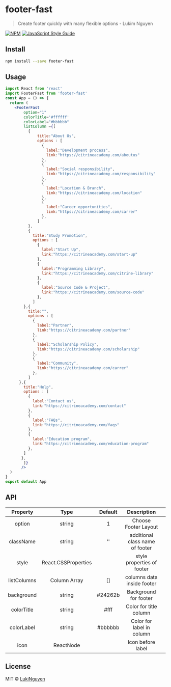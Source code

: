 # footer-fast

> Create footer quickly with many flexible options - Lukim Nguyen

[![NPM](https://img.shields.io/npm/v/footer-fast.svg)](https://www.npmjs.com/package/footer-fast) [![JavaScript Style Guide](https://img.shields.io/badge/code_style-standard-brightgreen.svg)](https://standardjs.com)

## Install

```bash
npm install --save footer-fast
```

## Usage

```jsx
import React from 'react'
import FooterFast from 'footer-fast'
const App = () => {
  return (
    <FooterFast 
        option="1"
        colorTitle='#ffffff'
        colorLabel="#bbbbbb"
        listColumn ={[
          {
              title:"About Us",
              options : [
                {
                  label:"Development process",
                  link:"https://citrineacademy.com/aboutus"
                },
                {
                  label:"Social responsibility",
                  link:"https://citrineacademy.com/responsibility"
                },
                {
                  label:"Location & Branch",
                  link:"https://citrineacademy.com/location"
                },
                {
                  label:"Career opportunities",
                  link:"https://citrineacademy.com/carrer"
                },
              ]
          },
          {
            title:"Study Promotion",
            options : [
              {
                label:"Start Up",
                link:"https://citrineacademy.com/start-up"
              },
              {
                label:"Programming Library",
                link:"https://citrineacademy.com/citrine-library"
              },
              {
                label:"Source Code & Project",
                link:"https://citrineacademy.com/source-code"
              }, 
            ]
        },{
          title:"",
          options : [
            {
              label:"Partner",
              link:"https://citrineacademy.com/partner"
            },
            {
              label:"Scholarship Policy",
              link:"https://citrineacademy.com/scholarship"
            }, 
            {
              label:"Community",
              link:"https://citrineacademy.com/carrer"
            },
          ]
      },{
        title:"Help",
        options : [
          {
            label:"Contact us",
            link:"https://citrineacademy.com/contact"
          },
          {
            label:"FAQs",
            link:"https://citrineacademy.com/faqs"
          },
          {
            label:"Education program",
            link:"https://citrineacademy.com/education-program"
          }, 
        ]
       },
        ]}
       />
  )
}
export default App

```
## API 
|   Property  |         Type        | Default |           Description           |   |
|:-----------:|:-------------------:|:-------:|:-------------------------------:|---|
| option      | string              | 1       | Choose Footer Layout            |   |
| className   | string              | ''      | additional class name of footer |   |
| style       | React.CSSProperties |         | style properties of footer      |   |
| listColumns | Column Array        | []      | columns data inside footer      |   |
| background  | string              | #24262b | Background for footer           |   |
| colorTitle  | string              | #fff    | Color for title column          |   |
| colorLabel  | string              | #bbbbbb | Color for label in column       |   |
| icon        | ReactNode           |         | Icon before label               |   |
## License

MIT © [LukiNguyen](https://github.com/LukiNguyen)
